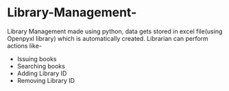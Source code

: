 # Library-Management-

Library Management made using python, data gets stored in excel file(using Openpyxl library) which is automatically created. Librarian can perform actions like-

- Issuing books
- Searching books
- Adding Library ID
- Removing Library ID

